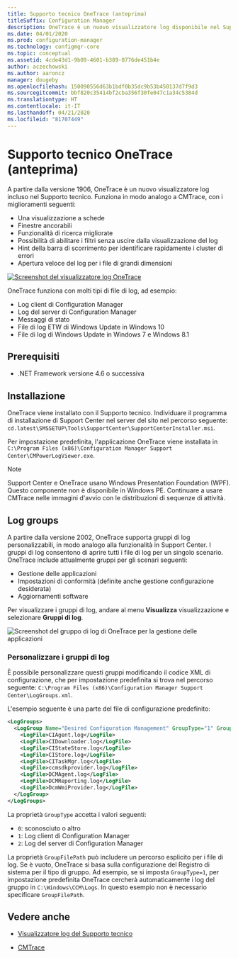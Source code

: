 ```yaml
---
title: Supporto tecnico OneTrace (anteprima)
titleSuffix: Configuration Manager
description: OneTrace è un nuovo visualizzatore log disponibile nel Supporto tecnico che include miglioramenti rispetto a CMTrace.
ms.date: 04/01/2020
ms.prod: configuration-manager
ms.technology: configmgr-core
ms.topic: conceptual
ms.assetid: 4cde43d1-9b09-4601-b389-0776de451b4e
author: aczechowski
ms.author: aaroncz
manager: dougeby
ms.openlocfilehash: 150090556d63b1bdf0b35dc9b53b450137d7f9d3
ms.sourcegitcommit: bbf820c35414bf2cba356f30fe047c1a34c5384d
ms.translationtype: HT
ms.contentlocale: it-IT
ms.lasthandoff: 04/21/2020
ms.locfileid: "81707449"
---
```

# <a name="support-center-onetrace-preview"></a>Supporto tecnico OneTrace (anteprima)

<!--3555962-->

A partire dalla versione 1906, OneTrace è un nuovo visualizzatore log incluso nel Supporto tecnico. Funziona in modo analogo a CMTrace, con i miglioramenti seguenti:

- Una visualizzazione a schede
- Finestre ancorabili
- Funzionalità di ricerca migliorate
- Possibilità di abilitare i filtri senza uscire dalla visualizzazione del log
- Hint della barra di scorrimento per identificare rapidamente i cluster di errori
- Apertura veloce del log per i file di grandi dimensioni

[![Screenshot del visualizzatore log OneTrace](media/3555962-onetrace.png)](media/3555962-onetrace.png#lightbox)

OneTrace funziona con molti tipi di file di log, ad esempio:

- Log client di Configuration Manager
- Log del server di Configuration Manager
- Messaggi di stato
- File di log ETW di Windows Update in Windows 10
- File di log di Windows Update in Windows 7 e Windows 8.1

## <a name="prerequisites"></a>Prerequisiti

- .NET Framework versione 4.6 o successiva

## <a name="install"></a>Installazione

OneTrace viene installato con il Supporto tecnico. Individuare il programma di installazione di Support Center nel server del sito nel percorso seguente: `cd.latest\SMSSETUP\Tools\SupportCenter\SupportCenterInstaller.msi`.

Per impostazione predefinita, l'applicazione OneTrace viene installata in `C:\Program Files (x86)\Configuration Manager Support Center\CMPowerLogViewer.exe`.

> [!Note]  
> Support Center e OneTrace usano Windows Presentation Foundation (WPF). Questo componente non è disponibile in Windows PE. Continuare a usare CMTrace nelle immagini d'avvio con le distribuzioni di sequenze di attività.  

## <a name="log-groups"></a>Log groups

<!--5559993-->

A partire dalla versione 2002, OneTrace supporta gruppi di log personalizzabili, in modo analogo alla funzionalità in Support Center. I gruppi di log consentono di aprire tutti i file di log per un singolo scenario. OneTrace include attualmente gruppi per gli scenari seguenti:

- Gestione delle applicazioni
- Impostazioni di conformità (definite anche gestione configurazione desiderata)
- Aggiornamenti software

Per visualizzare i gruppi di log, andare al menu **Visualizza** visualizzazione e selezionare **Gruppi di log**.

![Screenshot del gruppo di log di OneTrace per la gestione delle applicazioni](media/5559993-onetrace-log-groups.png)

### <a name="customize-log-groups"></a>Personalizzare i gruppi di log

È possibile personalizzare questi gruppi modificando il codice XML di configurazione, che per impostazione predefinita si trova nel percorso seguente: `C:\Program Files (x86)\Configuration Manager Support Center\LogGroups.xml`.

L'esempio seguente è una parte del file di configurazione predefinito:

``` XML
<LogGroups>
  <LogGroup Name="Desired Configuration Management" GroupType="1" GroupFilePath="">
    <LogFile>CIAgent.log</LogFile>
    <LogFile>CIDownloader.log</LogFile>
    <LogFile>CIStateStore.log</LogFile>
    <LogFile>CIStore.log</LogFile>
    <LogFile>CITaskMgr.log</LogFile>
    <LogFile>ccmsdkprovider.log</LogFile>
    <LogFile>DCMAgent.log</LogFile>
    <LogFile>DCMReporting.log</LogFile>
    <LogFile>DcmWmiProvider.log</LogFile>
  </LogGroup>
</LogGroups>
```

La proprietà `GroupType` accetta i valori seguenti:

- `0`: sconosciuto o altro
- `1`: Log client di Configuration Manager
- `2`: Log del server di Configuration Manager

La proprietà `GroupFilePath` può includere un percorso esplicito per i file di log. Se è vuoto, OneTrace si basa sulla configurazione del Registro di sistema per il tipo di gruppo. Ad esempio, se si imposta `GroupType=1`, per impostazione predefinita OneTrace cercherà automaticamente i log del gruppo in `C:\Windows\CCM\Logs`. In questo esempio non è necessario specificare `GroupFilePath`.

## <a name="see-also"></a>Vedere anche

- [Visualizzatore log del Supporto tecnico](support-center-ui-reference.md#bkmk_log-viewer)

- [CMTrace](cmtrace.md)
